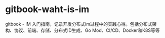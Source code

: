 # gitbook-waht-is-im
gitbook - IM 入门指南，记录开发分布式im过程中的实践心得。包括分布式架构、协议、前端、存储、分布式ID生成、Go Mod、CI/CD、Docker和K8S等等
